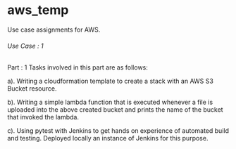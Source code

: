 # aws_temp
Use case assignments for AWS.

###### Use Case : 1
Part : 1
Tasks involved in this part are as follows:

a). Writing a cloudformation template to create a stack with an AWS S3 Bucket resource.

b). Writing a simple lambda function that is executed whenever a file is uploaded into the above created bucket and prints the name of the bucket that invoked the lambda.

c). Using pytest with Jenkins to get hands on experience of automated build and testing. Deployed locally an instance of Jenkins for this purpose.
